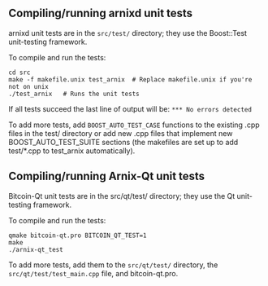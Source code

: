Compiling/running arnixd unit tests
------------------------------------

arnixd unit tests are in the `src/test/` directory; they
use the Boost::Test unit-testing framework.

To compile and run the tests:

	cd src
	make -f makefile.unix test_arnix  # Replace makefile.unix if you're not on unix
	./test_arnix   # Runs the unit tests

If all tests succeed the last line of output will be:
`*** No errors detected`

To add more tests, add `BOOST_AUTO_TEST_CASE` functions to the existing
.cpp files in the test/ directory or add new .cpp files that
implement new BOOST_AUTO_TEST_SUITE sections (the makefiles are
set up to add test/*.cpp to test_arnix automatically).


Compiling/running Arnix-Qt unit tests
---------------------------------------

Bitcoin-Qt unit tests are in the src/qt/test/ directory; they
use the Qt unit-testing framework.

To compile and run the tests:

	qmake bitcoin-qt.pro BITCOIN_QT_TEST=1
	make
	./arnix-qt_test

To add more tests, add them to the `src/qt/test/` directory,
the `src/qt/test/test_main.cpp` file, and bitcoin-qt.pro.
